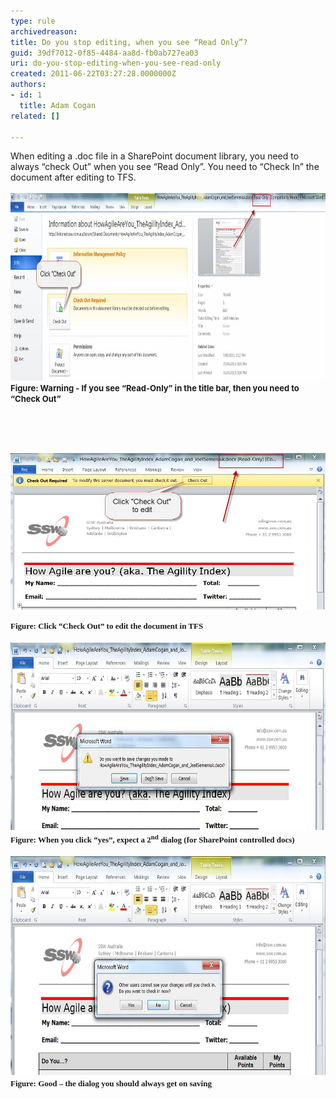 ```yaml
---
type: rule
archivedreason: 
title: Do you stop editing, when you see “Read Only”?
guid: 39df7012-0f85-4484-aa8d-fb0ab727ea03
uri: do-you-stop-editing-when-you-see-read-only
created: 2011-06-22T03:27:28.0000000Z
authors:
- id: 1
  title: Adam Cogan
related: []

---
```




  <p style="margin:0cm 0cm 0pt;">When editing a .doc file in a SharePoint document library, you need to always “check Out” when you see “Read Only”. You need to “Check In” the document after editing to TFS. </p>
<br>
<img style="width:650px;height:300px;" alt="Check-Out when you see ReadOnly" src="SharepointWord.jpg" /><br>
<p style="margin:0cm 0cm 0pt;" class="ms-rteFontFace-3 ms-rteFontSize-2"><strong><font size="2">Figure: Warning - If you see “Read-Only” in the title bar, then you need to “Check Out”</font></strong></p>

<br><excerpt class='endintro'></excerpt><br>

  <br>
<img style="width:650px;height:250px;" alt="Click Check-Out to edit" src="SharepointWord1.jpg" /> <br>
<p><font face="Calibri"><font size="2"><font face="Times New Roman"><strong>Figure: Click “Check Out” to edit the document in TFS</strong> </font><br>
<br>
<img style="width:650px;height:300px;" alt="Save before closing" src="SharepointWord2.jpg" /> <br>
</font><font face="Calibri"><font size="2"><font face="Times New Roman"><strong>Figure: When you click “yes”, expect a 2<sup>nd</sup> dialog (for SharePoint controlled docs)</strong> </font><br>
<br>
<img style="width:650px;height:350px;" alt="Check - in after saving the changes" src="SharepointWord3.jpg" /> <br>
</font></font></font><font size="2" face="Times New Roman"><strong>Figure: Good – the dialog you should always get on saving</strong> </font></p>



